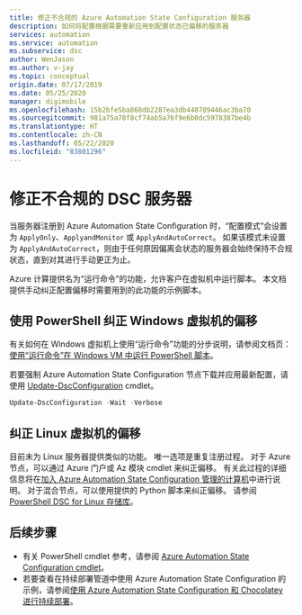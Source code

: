 ```yaml
---
title: 修正不合规的 Azure Automation State Configuration 服务器
description: 如何将配置根据需要重新应用到配置状态已偏移的服务器
services: automation
ms.service: automation
ms.subservice: dsc
author: WenJason
ms.author: v-jay
ms.topic: conceptual
origin.date: 07/17/2019
ms.date: 05/25/2020
manager: digimobile
ms.openlocfilehash: 15b2bfe5ba868db2287ea3db448709446ac3ba70
ms.sourcegitcommit: 981a75a78f8cf74ab5a76f9e6b0dc5978387be4b
ms.translationtype: HT
ms.contentlocale: zh-CN
ms.lasthandoff: 05/22/2020
ms.locfileid: "83801296"
---
```

# <a name="remediate-noncompliant-dsc-servers"></a>修正不合规的 DSC 服务器

当服务器注册到 Azure Automation State Configuration 时，“配置模式”会设置为 `ApplyOnly`、`ApplyandMonitor` 或 `ApplyAndAutoCorrect`。 如果该模式未设置为 `ApplyAndAutoCorrect`，则由于任何原因偏离会状态的服务器会始终保持不合规状态，直到对其进行手动更正为止。

Azure 计算提供名为“运行命令”的功能，允许客户在虚拟机中运行脚本。
本文档提供手动纠正配置偏移时需要用到的此功能的示例脚本。

## <a name="correct-drift-of-windows-virtual-machines-using-powershell"></a>使用 PowerShell 纠正 Windows 虚拟机的偏移

有关如何在 Windows 虚拟机上使用“运行命令”功能的分步说明，请参阅文档页：[使用“运行命令”在 Windows VM 中运行 PowerShell 脚本](/virtual-machines/windows/run-command)。

若要强制 Azure Automation State Configuration 节点下载并应用最新配置，请使用 [Update-DscConfiguration](https://docs.microsoft.com/powershell/module/psdesiredstateconfiguration/update-dscconfiguration) cmdlet。

```powershell
Update-DscConfiguration -Wait -Verbose
```

## <a name="correct-drift-of-linux-virtual-machines"></a>纠正 Linux 虚拟机的偏移

目前未为 Linux 服务器提供类似的功能。
唯一选项是重复注册过程。
对于 Azure 节点，可以通过 Azure 门户或 Az 模块 cmdlet 来纠正偏移。 有关此过程的详细信息将在[加入 Azure Automation State Configuration 管理的计算机](automation-dsc-onboarding.md#enable-a-vm-using-azure-portal)中进行说明。
对于混合节点，可以使用提供的 Python 脚本来纠正偏移。
请参阅 [PowerShell DSC for Linux 存储库](https://github.com/Microsoft/PowerShell-DSC-for-Linux#performing-dsc-operations-from-the-linux-computer)。

## <a name="next-steps"></a>后续步骤

- 有关 PowerShell cmdlet 参考，请参阅 [Azure Automation State Configuration cmdlet](https://docs.microsoft.com/powershell/module/azurerm.automation/#automation)。
- 若要查看在持续部署管道中使用 Azure Automation State Configuration 的示例，请参阅[使用 Azure Automation State Configuration 和 Chocolatey 进行持续部署](automation-dsc-cd-chocolatey.md)。
